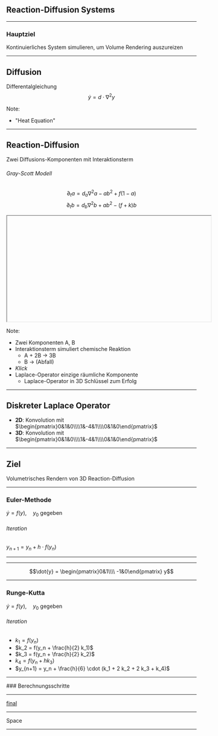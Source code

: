## Reaction-Diffusion Systems

---

### Hauptziel

Kontinuierliches System simulieren, um Volume Rendering auszureizen

---

<section data-background-iframe="applets/diffusion.html">

## Diffusion

Differentalgleichung
$$\dot y = d \cdot \nabla^2 y $$

Note:

+ "Heat Equation"

---

## Reaction-Diffusion
Zwei Diffusions-Komponenten mit Interaktionsterm

###### Gray-Scott Modell

$$\partial_t a = d_a \nabla^2 a - ab^2 + f (1 - a)$$
$$\partial_t b = d_b \nabla^2 b + ab^2 - (f + k) b$$

<iframe width="540px" height="280px" data-src="applets/reactiondiffusion.html"></iframe>

Note:

+ Zwei Komponenten A, B
+ Interaktionsterm simuliert chemische Reaktion
  + A + 2B -> 3B
  + B -> (Abfall)
+ *Klick*
+ Laplace-Operator einzige räumliche Komponente
  + Laplace-Operator in 3D Schlüssel zum Erfolg

---

## Diskreter Laplace Operator

* **2D**: Konvolution mit $\begin{pmatrix}0&1&0\\\\1&-4&1\\\\0&1&0\end{pmatrix}$ <!-- .element: class="fragment" -->
* **3D**: Konvolution mit $\begin{pmatrix}0&1&0\\\\1&-4&1\\\\0&1&0\end{pmatrix}$ <!-- .element: class="fragment" -->

---

## Ziel

Volumetrisches Rendern von 3D Reaction-Diffusion

---

### Euler-Methode

$\dot{y} = f(y), \quad y_0$ gegeben

###### Iteration

$y_{n+1} = y_n + h \cdot f(y_n)$

---

<section data-background-iframe="applets/reactdiff-euler.html" data-background-size="contain"></section>

---

<section data-background-iframe="applets/integrationmethods.html"></section>

$$\dot{y} = \begin{pmatrix}0&1\\\\ -1&0\end{pmatrix} y$$

---

### Runge-Kutta

$\dot{y} = f(y), \quad y_0$ gegeben

###### Iteration

* $k_1 = f(y_n)$
* $k_2 = f(y_n + \frac{h}{2} k_1)$
* $k_3 = f(y_n + \frac{h}{2} k_2)$
* $k_4 = f(y_n + h k_3)$
* $y_{n+1} = y_n + \frac{h}{6} \cdot (k_1 + 2 k_2 + 2 k_3 + k_4)$

---

<section data-background="static/calculation.svg" data-background-size="contain"></section>
### Berechnungsschritte

---

[final](3dgol_rungekutta.html)


---

Space

---

<section data-background-iframe="../3dgol_rungekutta.html" data-background-size="contain"></section>
